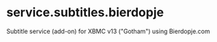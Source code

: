 service.subtitles.bierdopje
===========================

Subtitle service (add-on) for XBMC v13 ("Gotham") using Bierdopje.com
